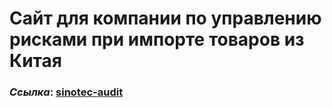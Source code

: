 # Сайт для компании по управлению рисками при импорте товаров из Китая

### _Ссылка_: [sinotec-audit](https://vitalyreutsky.github.io/sinotec-audit/)
